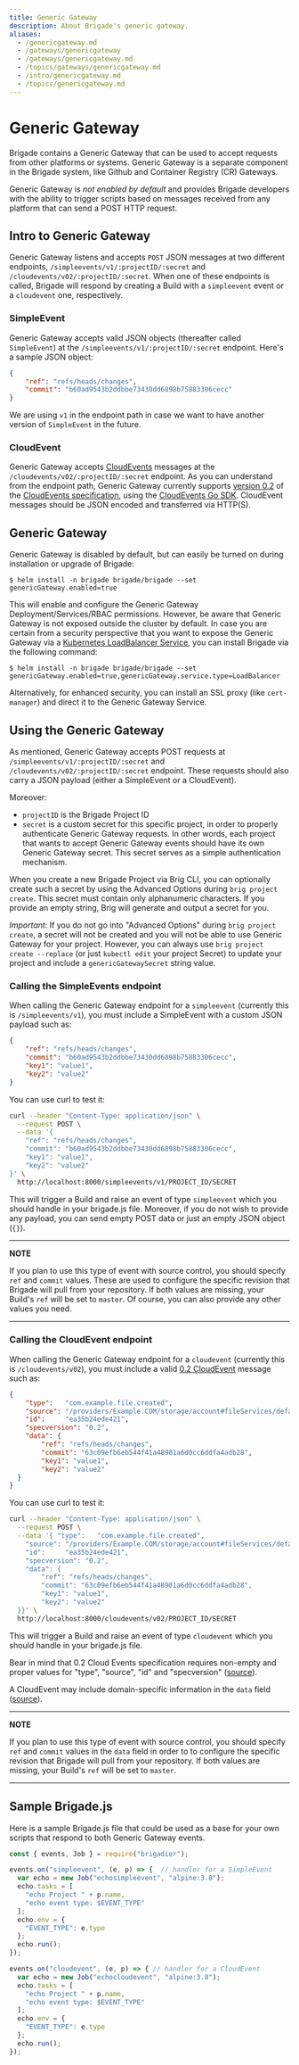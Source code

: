 ```yaml
---
title: Generic Gateway
description: About Brigade's generic gateway.
aliases:
  - /genericgateway.md
  - /gateways/genericgateway
  - /gateways/genericgateway.md
  - /topics/gateways/genericgateway.md
  - /intro/genericgateway.md
  - /topics/genericgateway.md
---
```


# Generic Gateway

Brigade contains a Generic Gateway that can be used to accept requests from other platforms or systems. Generic Gateway is a separate component in the Brigade system, like Github and Container Registry (CR) Gateways.

Generic Gateway is _not enabled by default_ and provides Brigade developers with the ability to trigger scripts based on messages received from any platform that can send a POST HTTP request.


## Intro to Generic Gateway 

Generic Gateway listens and accepts `POST` JSON messages at two different endpoints, `/simpleevents/v1/:projectID/:secret` and `/cloudevents/v02/:projectID/:secret`. When one of these endpoints is called, Brigade will respond by creating a Build with a `simpleevent` event or a `cloudevent` one, respectively. 

### SimpleEvent

Generic Gateway accepts valid JSON objects (thereafter called `SimpleEvent`) at the `/simpleevents/v1/:projectID/:secret` endpoint. Here's a sample JSON object:

```json
{
    "ref": "refs/heads/changes",
    "commit": "b60ad9543b2ddbbe73430dd6898b75883306cecc"
}
```

We are using `v1` in the endpoint path in case we want to have another version of `SimpleEvent` in the future.

### CloudEvent

Generic Gateway accepts [CloudEvents](https://cloudevents.io/) messages at the `/cloudevents/v02/:projectID/:secret` endpoint. As you can understand from the endpoint path, Generic Gateway currently supports [version 0.2](https://github.com/cloudevents/spec/blob/v0.2/spec.md) of the [CloudEvents specification](https://github.com/cloudevents/spec), using the [CloudEvents Go SDK](https://github.com/cloudevents/sdk-go). CloudEvent messages should be JSON encoded and transferred via HTTP(S).

## Generic Gateway

Generic Gateway is disabled by default, but can easily be turned on during installation or upgrade of Brigade:

```
$ helm install -n brigade brigade/brigade --set genericGateway.enabled=true
```

This will enable and configure the Generic Gateway Deployment/Services/RBAC permissions. However, be aware that Generic Gateway is not exposed outside the cluster by default. In case you are certain from a security perspective that you want to expose the Generic Gateway via a [Kubernetes LoadBalancer Service](https://kubernetes.io/docs/concepts/services-networking/#loadbalancer), you can install Brigade via the following command:

```
$ helm install -n brigade brigade/brigade --set genericGateway.enabled=true,genericGateway.service.type=LoadBalancer
```

Alternatively, for enhanced security, you can install an SSL proxy (like `cert-manager`) and direct it to the Generic Gateway Service.

## Using the Generic Gateway

As mentioned, Generic Gateway accepts POST requests at `/simpleevents/v1/:projectID/:secret` and `/cloudevents/v02/:projectID/:secret` endpoint. These requests should also carry a JSON payload (either a SimpleEvent or a CloudEvent).

Moreover:
- `projectID` is the Brigade Project ID
- `secret` is a custom secret for this specific project, in order to properly authenticate Generic Gateway requests. In other words, each project that wants to accept Generic Gateway events should have its own Generic Gateway secret. This secret serves as a simple authentication mechanism.

When you create a new Brigade Project via Brig CLI, you can optionally create such a secret by using the Advanced Options during `brig project create`. This secret must contain only alphanumeric characters. If you provide an empty string, Brig will generate and output a secret for you.

*Important*: If you do not go into "Advanced Options" during `brig project create`, a secret will not be created and you will not be able to use Generic Gateway for your project. However, you can always use `brig project create --replace` (or just `kubectl edit` your project Secret) to update your project and include a `genericGatewaySecret` string value.

### Calling the SimpleEvents endpoint

When calling the Generic Gateway endpoint for a `simpleevent` (currently this is `/simpleevents/v1`), you must include a SimpleEvent with a custom JSON payload such as:

```json
{
    "ref": "refs/heads/changes",
    "commit": "b60ad9543b2ddbbe73430dd6898b75883306cecc",
    "key1": "value1",
    "key2": "value2"
}
```

You can use curl to test it:

```bash
curl --header "Content-Type: application/json" \
  --request POST \
  --data '{
    "ref": "refs/heads/changes",
    "commit": "b60ad9543b2ddbbe73430dd6898b75883306cecc",
    "key1": "value1",
    "key2": "value2"
}' \
  http://localhost:8000/simpleevents/v1/PROJECT_ID/SECRET
```

This will trigger a Build and raise an event of type `simpleevent` which you should handle in your brigade.js file.
Moreover, if you do not wish to provide any payload, you can send empty POST data or just an empty JSON object (`{}`). 

---
**NOTE**

If you plan to use this type of event with source control, you should specify `ref` and `commit` values. These are used to configure the specific revision that Brigade will pull from your repository. If both values are missing, your Build's `ref` will be set to `master`. Of course, you can also provide any other values you need.

---

### Calling the CloudEvent endpoint

When calling the Generic Gateway endpoint for a `cloudevent` (currently this is `/cloudevents/v02`), you must include a valid [0.2 CloudEvent](https://github.com/cloudevents/spec/blob/v0.2/spec.md) message such as:

```json
{
    "type":   "com.example.file.created",
    "source": "/providers/Example.COM/storage/account#fileServices/default/{new-file}",
    "id":     "ea35b24ede421",
    "specversion": "0.2",
    "data": {
        "ref": "refs/heads/changes",
        "commit": "63c09efb6eb544f41a48901a6d0cc6ddfa4adb28",
        "key1": "value1",
        "key2": "value2"
  }
}
```

You can use curl to test it:

```bash
curl --header "Content-Type: application/json" \
  --request POST \
  --data '{ "type":   "com.example.file.created",
    "source": "/providers/Example.COM/storage/account#fileServices/default/{new-file}",
    "id":     "ea35b24ede421",
    "specversion": "0.2",
    "data": {
        "ref": "refs/heads/changes",
        "commit": "63c09efb6eb544f41a48901a6d0cc6ddfa4adb28",
        "key1": "value1",
        "key2": "value2"
  }}' \
  http://localhost:8000/cloudevents/v02/PROJECT_ID/SECRET
```

This will trigger a Build and raise an event of type `cloudevent` which you should handle in your brigade.js file.

Bear in mind that 0.2 Cloud Events specification requires non-empty and proper values for "type", "source", "id" and "specversion" ([source](https://github.com/cloudevents/spec/blob/v0.2/spec.md#type)).

A CloudEvent may include domain-specific information in the `data` field ([source](https://github.com/cloudevents/spec/blob/v0.2/spec.md#data-attribute)). 

---
**NOTE**

If you plan to use this type of event with source control, you should specify `ref` and `commit` values in the `data` field in order to to configure the specific revision that Brigade will pull from your repository. If both values are missing, your Build's `ref` will be set to `master`.

---

## Sample Brigade.js

Here is a sample Brigade.js file that could be used as a base for your own scripts that respond to both Generic Gateway events. 

```javascript
const { events, Job } = require("brigadier");

events.on("simpleevent", (e, p) => {  // handler for a SimpleEvent
  var echo = new Job("echosimpleevent", "alpine:3.8");
  echo.tasks = [
    "echo Project " + p.name,
    "echo event type: $EVENT_TYPE"
  ];
  echo.env = {
    "EVENT_TYPE": e.type
  };
  echo.run();
});

events.on("cloudevent", (e, p) => { // handler for a CloudEvent
  var echo = new Job("echocloudevent", "alpine:3.8");
  echo.tasks = [
    "echo Project " + p.name,
    "echo event type: $EVENT_TYPE"
  ];
  echo.env = {
    "EVENT_TYPE": e.type
  };
  echo.run();
});
```
